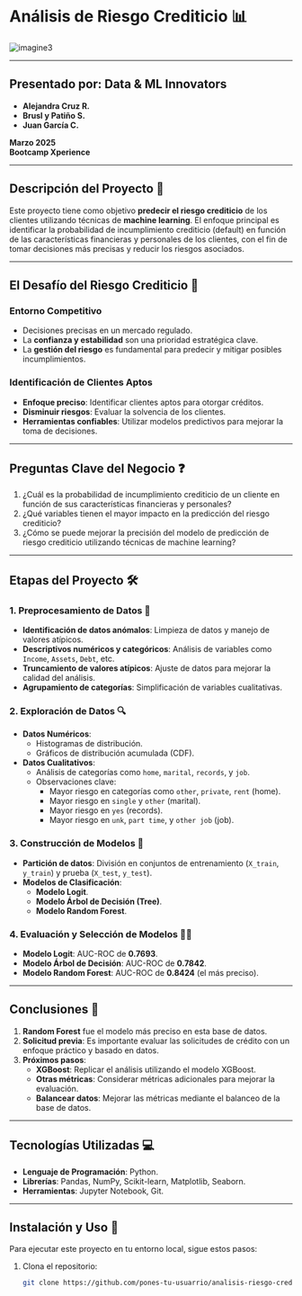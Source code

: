# Análisis de Riesgo Crediticio 📊

![imagine3](https://github.com/user-attachments/assets/4537d7b3-e1c1-473c-bc6f-a733594bed1d)


---

## Presentado por: Data & ML Innovators
- **Alejandra Cruz R.**
- **Brusl y Patiño S.**
- **Juan García C.**

**Marzo 2025**  
**Bootcamp Xperience**

---

## Descripción del Proyecto 🚀

Este proyecto tiene como objetivo **predecir el riesgo crediticio** de los clientes utilizando técnicas de **machine learning**. El enfoque principal es identificar la probabilidad de incumplimiento crediticio (default) en función de las características financieras y personales de los clientes, con el fin de tomar decisiones más precisas y reducir los riesgos asociados.

---

## El Desafío del Riesgo Crediticio 🎯

### Entorno Competitivo
- Decisiones precisas en un mercado regulado.
- La **confianza y estabilidad** son una prioridad estratégica clave.
- La **gestión del riesgo** es fundamental para predecir y mitigar posibles incumplimientos.

### Identificación de Clientes Aptos
- **Enfoque preciso**: Identificar clientes aptos para otorgar créditos.
- **Disminuir riesgos**: Evaluar la solvencia de los clientes.
- **Herramientas confiables**: Utilizar modelos predictivos para mejorar la toma de decisiones.

---

## Preguntas Clave del Negocio ❓

1. ¿Cuál es la probabilidad de incumplimiento crediticio de un cliente en función de sus características financieras y personales?
2. ¿Qué variables tienen el mayor impacto en la predicción del riesgo crediticio?
3. ¿Cómo se puede mejorar la precisión del modelo de predicción de riesgo crediticio utilizando técnicas de machine learning?

---

## Etapas del Proyecto 🛠️

### 1. Preprocesamiento de Datos 🔧
- **Identificación de datos anómalos**: Limpieza de datos y manejo de valores atípicos.
- **Descriptivos numéricos y categóricos**: Análisis de variables como `Income`, `Assets`, `Debt`, etc.
- **Truncamiento de valores atípicos**: Ajuste de datos para mejorar la calidad del análisis.
- **Agrupamiento de categorías**: Simplificación de variables cualitativas.

### 2. Exploración de Datos 🔍
- **Datos Numéricos**:
  - Histogramas de distribución.
  - Gráficos de distribución acumulada (CDF).
- **Datos Cualitativos**:
  - Análisis de categorías como `home`, `marital`, `records`, y `job`.
  - Observaciones clave:
    - Mayor riesgo en categorías como `other`, `private`, `rent` (home).
    - Mayor riesgo en `single` y `other` (marital).
    - Mayor riesgo en `yes` (records).
    - Mayor riesgo en `unk`, `part time`, y `other job` (job).

### 3. Construcción de Modelos 🎨
- **Partición de datos**: División en conjuntos de entrenamiento (`X_train`, `y_train`) y prueba (`X_test`, `y_test`).
- **Modelos de Clasificación**:
  - **Modelo Logit**.
  - **Modelo Árbol de Decisión (Tree)**.
  - **Modelo Random Forest**.

### 4. Evaluación y Selección de Modelos 🏋‍♂️
- **Modelo Logit**: AUC-ROC de **0.7693**.
- **Modelo Árbol de Decisión**: AUC-ROC de **0.7842**.
- **Modelo Random Forest**: AUC-ROC de **0.8424** (el más preciso).

---

## Conclusiones 📝

1. **Random Forest** fue el modelo más preciso en esta base de datos.
2. **Solicitud previa**: Es importante evaluar las solicitudes de crédito con un enfoque práctico y basado en datos.
3. **Próximos pasos**:
   - **XGBoost**: Replicar el análisis utilizando el modelo XGBoost.
   - **Otras métricas**: Considerar métricas adicionales para mejorar la evaluación.
   - **Balancear datos**: Mejorar las métricas mediante el balanceo de la base de datos.

---

## Tecnologías Utilizadas 💻

- **Lenguaje de Programación**: Python.
- **Librerías**: Pandas, NumPy, Scikit-learn, Matplotlib, Seaborn.
- **Herramientas**: Jupyter Notebook, Git.

---

## Instalación y Uso 🚀

Para ejecutar este proyecto en tu entorno local, sigue estos pasos:

1. Clona el repositorio:
   ```bash
   git clone https://github.com/pones-tu-usuarrio/analisis-riesgo-crediticio.git
